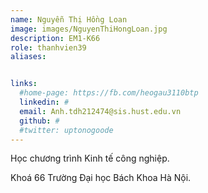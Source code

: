```yaml
---
name: Nguyễn Thị Hồng Loan
image: images/NguyenThiHongLoan.jpg
description: EM1-K66
role: thanhvien39
aliases:


links:
  #home-page: https://fb.com/heogau3110btp
  linkedin: #
  email: Anh.tdh212474@sis.hust.edu.vn
  github: #
  #twitter: uptonogoode
---
```


Học chương trình Kinh tế công nghiệp.

Khoá 66 Trường Đại học Bách Khoa Hà Nội.
